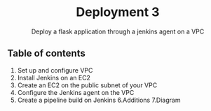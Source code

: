 <h1 align=center>Deployment 3</h1>
<div align=center>Deploy a flask application through a jenkins agent on a VPC</div>

## Table of contents
1. Set up and configure VPC
2. Install Jenkins on an EC2
3. Create an EC2 on the public subnet of your VPC
4. Configure the Jenkins agent on the VPC
5. Create a pipeline build on Jenkins
6.Additions
7.Diagram
